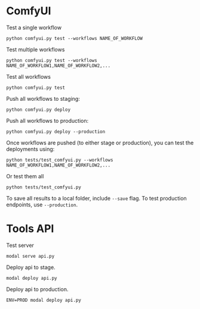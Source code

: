 # ComfyUI

Test a single workflow

    python comfyui.py test --workflows NAME_OF_WORKFLOW

Test multiple workflows

    python comfyui.py test --workflows NAME_OF_WORKFLOW1,NAME_OF_WORKFLOW2,...

Test all workflows

    python comfyui.py test

Push all workflows to staging:

    python comfyui.py deploy

Push all workflows to production:

    python comfyui.py deploy --production

Once workflows are pushed (to either stage or production), you can test the deployments using:

    python tests/test_comfyui.py --workflows NAME_OF_WORKFLOW1,NAME_OF_WORKFLOW2,...

Or test them all

    python tests/test_comfyui.py

To save all results to a local folder, include `--save` flag. To test production endpoints, use `--production`.


# Tools API

Test server

    modal serve api.py

Deploy api to stage.

    modal deploy api.py

Deploy api to production.

    ENV=PROD modal deploy api.py